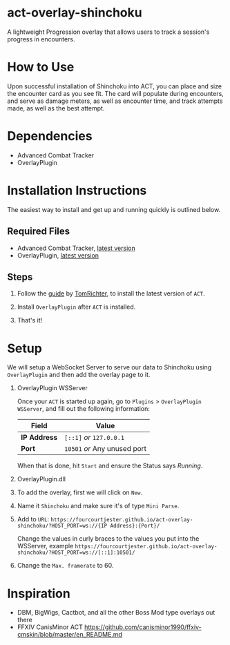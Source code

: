 # act-overlay-shinchoku

A lightweight Progression overlay that allows users to track a session's progress in encounters.

# How to Use

Upon successful installation of Shinchoku into ACT, you can place and size the encounter card as you see fit. The card will populate during encounters, and serve as damage meters, as well as encounter time, and track attempts made, as well as the best attempt.

# Dependencies

- Advanced Combat Tracker
- OverlayPlugin

# Installation Instructions

The easiest way to install and get up and running quickly is outlined below.

## Required Files

- Advanced Combat Tracker, [latest version](https://advancedcombattracker.com/includes/page-download.php?id=56)
- OverlayPlugin, [latest version](https://github.com/ngld/OverlayPlugin/releases/latest)

## Steps

1. Follow the [guide](https://gist.github.com/TomRichter/e044a3dff5c50024cf514ffb20a201a9#ffxiv-act-installation-instructions) by [TomRichter](https://github.com/TomRichter),  to install the latest version of `ACT`.

2. Install `OverlayPlugin` after `ACT` is installed.

3. That's it!

# Setup

We will setup a WebSocket Server to serve our data to Shinchoku using `OverlayPlugin` and then add the overlay page to it.

1. OverlayPlugin WSServer

   Once your `ACT` is started up again, go to `Plugins` > `OverlayPlugin WSServer`, and fill out the following information:

   | Field | Value |
   | --- | --- |
   | **IP Address** | `[::1]` *or* `127.0.0.1` |
   | **Port** | `10501` *or* Any unused port |

   When that is done, hit `Start` and ensure the Status says *Running*.

2. OverlayPlugin.dll
  1. To add the overlay, first we will click on `New`.
  2. Name it `Shinchoku` and make sure it's of type `Mini Parse`.
  3. Add to `URL`: `https://fourcourtjester.github.io/act-overlay-shinchoku/?HOST_PORT=ws://{IP Address}:{Port}/`

     Change the values in curly braces to the values you put into the WSServer, example `https://fourcourtjester.github.io/act-overlay-shinchoku/?HOST_PORT=ws://[::1]:10501/`
  4. Change the `Max. framerate` to 60.

# Inspiration

- DBM, BigWigs, Cactbot, and all the other Boss Mod type overlays out there
- FFXIV CanisMinor ACT <https://github.com/canisminor1990/ffxiv-cmskin/blob/master/en_README.md>

